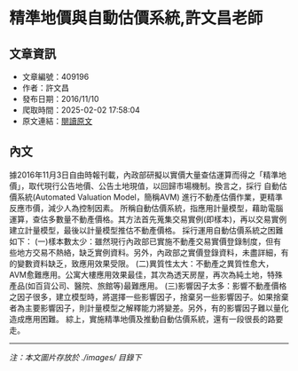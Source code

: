 # 精準地價與自動估價系統,許文昌老師

## 文章資訊
- 文章編號：409196
- 作者：許文昌
- 發布日期：2016/11/10
- 爬取時間：2025-02-02 17:58:04
- 原文連結：[閱讀原文](https://real-estate.get.com.tw/Columns/detail.aspx?no=409196)

## 內文
據2016年11月3日自由時報刊載，內政部研擬以實價大量查估運算而得之「精準地價」，取代現行公告地價、公告土地現值，以回歸市場機制。換言之，採行
自動估價系統(Automated Valuation Model，簡稱AVM)
進行不動產估價作業，更精準反應市價，減少人為控制因素。
所稱自動估價系統，指應用計量模型，藉助電腦運算，查估多數量不動產價格。其方法首先蒐集交易實例(即樣本)，再以交易實例建立計量模型，最後以計量模型推估不動產價格。
採行運用自動估價系統之困難如下：
(一)樣本數太少：雖然現行內政部已實施不動產交易實價登錄制度，但有些地方交易不熱絡，缺乏實例資料。另外，內政部之實價登錄資料，未盡詳細，有的變數資料缺乏，致應用效果受限。
(二)異質性太大：不動產之異質性愈大，AVM愈難應用。公寓大樓應用效果最佳，其次為透天房屋，再次為純土地，特殊產品(如百貨公司、醫院、旅館等)最難應用。
(三)影響因子太多：影響不動產價格之因子很多，建立模型時，將選擇一些影響因子，捨棄另一些影響因子。如果捨棄者為主要影響因子，則計量模型之解釋能力將變差。另外，有的影響因子難以量化造成應用困難。
綜上，實施精準地價及推動自動估價系統，還有一段很長的路要走。

---
*注：本文圖片存放於 ./images/ 目錄下*
